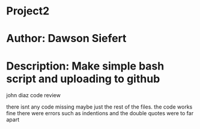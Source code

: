 # Project2
# Author: Dawson Siefert
# Description: Make simple bash script and uploading to github

john diaz code review

there isnt any code missing maybe just the rest of the files. the code works fine
there were errors such as indentions and the double quotes were to far apart
